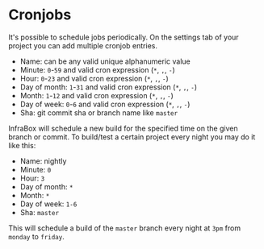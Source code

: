 # Cronjobs

It's possible to schedule jobs periodically. On the settings tab of your project you can add multiple cronjob entries.

- Name: can be any valid unique alphanumeric value
- Minute:       `0`-`59` and valid cron expression (`*`, `,`, `-`)
- Hour:         `0`-`23` and valid cron expression (`*`, `,`, `-`)
- Day of month: `1`-`31` and valid cron expression (`*`, `,`, `-`)
- Month:        `1`-`12` and valid cron expression (`*`, `,`, `-`)
- Day of week:  `0`-`6` and valid cron expression (`*`, `,`, `-`)
- Sha: git commit sha or branch name like `master`

InfraBox will schedule a new build for the specified time on the given branch or commit.
To build/test a certain project every night you may do it like this:

- Name: nightly
- Minute:       `0`
- Hour:         `3`
- Day of month: `*`
- Month:        `*`
- Day of week:  `1-6`
- Sha: `master`

This will schedule a build of the `master` branch every night at `3pm` from `monday` to `friday`.
